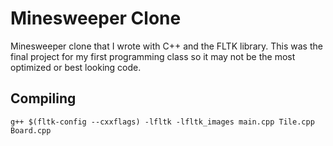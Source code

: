 # Minesweeper Clone
Minesweeper clone that I wrote with C++ and the FLTK library. This was the final project for my first programming class so it may not be the most optimized or best looking code.

## Compiling

```
g++ $(fltk-config --cxxflags) -lfltk -lfltk_images main.cpp Tile.cpp Board.cpp
```
